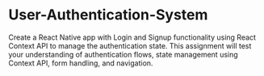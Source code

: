 # User-Authentication-System
Create a React Native app with Login and Signup functionality using React Context API to manage the authentication state. This assignment will test your understanding of authentication flows, state management using Context API, form handling, and navigation.
